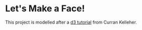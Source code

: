 # Let's Make a Face!

This project is modelled after a [d3 tutorial](https://www.youtube.com/watch?v=-RQWC4I2I1s) from Curran Kelleher.
